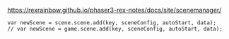 https://rexrainbow.github.io/phaser3-rex-notes/docs/site/scenemanager/

```
var newScene = scene.scene.add(key, sceneConfig, autoStart, data);
// var newScene = game.scene.add(key, sceneConfig, autoStart, data);
```